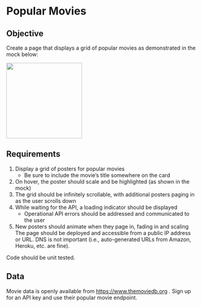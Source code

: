 # Popular Movies

## Objective
Create a page that displays a grid of popular movies as demonstrated in the mock below:

<img src="/static/mockup.gif?raw=true" width="200px">

 ## Requirements
1. Display a grid of posters for popular movies
    * Be sure to include the movie’s title somewhere on the card
2. On hover, the poster should scale and be highlighted (as shown in the mock)
3. The grid should be infinitely scrollable, with additional posters paging in as the user
scrolls down
4. While waiting for the API, a loading indicator should be displayed
    * Operational API errors should be addressed and communicated to the user
5. New posters should animate when they page in, fading in and scaling
The page should be deployed and accessible from a public IP address or URL. DNS is not important (i.e., auto-generated URLs from Amazon, Heroku, etc. are fine).

Code should be unit tested.

## Data
Movie data is openly available from  https://www.themoviedb.org . Sign up for an API key and use their popular movie endpoint.
